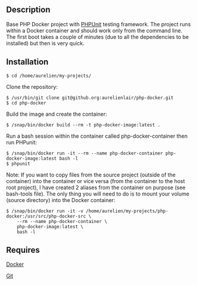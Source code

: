 ## Description
Base PHP Docker project with [PHPUnit](https://phpunit.de/) testing framework.
The project runs within a Docker container and should work only from the command line.
The first boot takes a couple of minutes (due to all the dependencies to be installed)
but then is very quick.

## Installation

```
$ cd /home/aurelien/my-projects/
```

Clone the repository:

```
$ /usr/bin/git clone git@github.org:aurelienlair/php-docker.git 
$ cd php-docker
``` 

Build the image and create the container:

```
$ /snap/bin/docker build --rm -t php-docker-image:latest .
```

Run a bash session within the container called php-docker-container then run PHPunit:

```
$ /snap/bin/docker run -it --rm --name php-docker-container php-docker-image:latest bash -l
$ phpunit
```

Note:
If you want to copy files from the source project (outside of the container) into
the container or vice versa (from the container to the host root project), I have
created 2 aliases from the container on purpose (see bash-tools file).
The only thing you will need to do is to mount your volume (source directory) into 
the Docker container:
```
$ /snap/bin/docker run -it -v /home/aurelien/my-projects/php-docker:/usr/src/php-docker-src \
    --rm --name php-docker-container \
    php-docker-image:latest \
    bash -l
```
## Requires
[Docker](https://docs.docker.com/install/linux/docker-ce/ubuntu/) 

[Git](https://git-scm.com/) 
